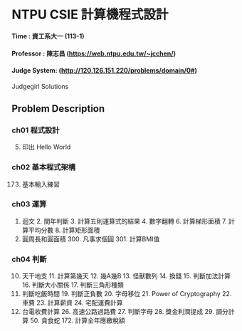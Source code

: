 # NTPU CSIE  計算機程式設計 
#### Time : 資工系大一 (113-1)
#### Professor : 陳志昌 (https://web.ntpu.edu.tw/~jcchen/)
#### Judge System: (http://120.126.151.220/problems/domain/0#)
Judgegirl Solutions

## Problem Description

### ch01 程式設計
5. 印出 Hello World

### ch02 基本程式架構
173. 基本輸入練習

### ch03 運算
1. 迴文  2. 閏年判斷  3. 計算五則運算式的結果  4. 數字翻轉  6. 計算梯形面積  7. 計算平均分數 8. 計算矩形面積
9. 圓周長和圓面積  300. 凡事求個圓  301. 計算BMI值

### ch04 判斷
10. 天干地支  11. 計算第幾天  12. 幾A幾B  13. 怪獸數列  14. 換錢  15. 判斷加法計算  16. 判斷大小關係  17. 判斷三角形種類
18. 判斷吃飯時間  19. 判斷正負數  20. 字母移位  21. Power of Cryptography  22. 車費  23. 計算薪資  24. 宅配運費計算
25. 台電收費計算  26. 高速公路過路費  27. 判斷字母  28. 獎金利潤提成  29. 調分計算  50. 貪食蛇  172. 計算全年應繳稅額

